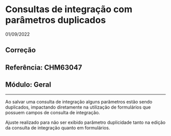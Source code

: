 # Consultas de integração com parâmetros duplicados
01/09/2022
## Correção
## Referência: CHM63047
## Módulo: Geral
***

Ao salvar uma consulta de integração alguns parâmetros estão sendo duplicados, impactando diretamente na utilização de formulários que possuem campos de consulta de integração.

Ajuste realizado para não ser exibido parâmetro duplicidade tanto na edição da consulta de integração quanto em formulários.
